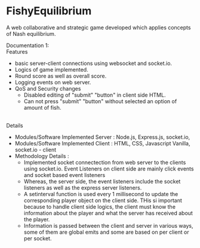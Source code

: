 # FishyEquilibrium
A web collaborative and strategic game developed which applies concepts of Nash equilibrium. 

Documentation 1:
  </br> Features
  - basic server-client connections using websocket and socket.io.
  - Logics of game implemented.
  - Round score as well as overall score.
  - Logging events on web server.
  - QoS and Security changes
    - Disabled editing of "submit" "button" in client side HTML.
    - Can not press "submit" "button" without selected an option of amount of fish.


  </br> Details
  - Modules/Software Implemented Server : Node.js, Express.js, socket.io,
  - Modules/Software Implemented Client : HTML, CSS, Javascript Vanilla, socket.io - client
  - Methodology Details : 
    - Implemented socket connectection from web server to the clients using socket.io. Event Listeners on client side are mainly click events and socket based event listeners
    - Whereas, the server side, the event listeners include the socket listeners as well as the express server listeners. 
    - A setinterval function is used every 1 millisecond to update the corresponding player object on the client side. THis si important because to handle client side logics, the client must know the information about the player and what the server has received about the player.
    - Information is passed between the client and server in various ways, some of them are global emits and some are based on per client or per socket. 
                 
